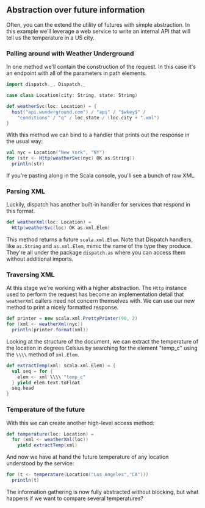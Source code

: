 Abstraction over future information
-------------------------------------

Often, you can the extend the utility of futures with simple
abstraction. In this example we'll leverage a web service to write an
internal API that will tell us the temperature in a US city.

### Palling around with Weather Underground

In one method we'll contain the construction of the request. In this
case it's an endpoint with all of the parameters in path elements.

```scala
import dispatch._, Dispatch._

case class Location(city: String, state: String)

def weatherSvc(loc: Location) = {
  host("api.wunderground.com") / "api" / "$wkey$" / 
    "conditions" / "q" / loc.state / (loc.city + ".xml")
}
```

With this method we can bind to a handler that prints out the response
in the usual way:

```scala
val nyc = Location("New York", "NY")
for (str <- Http(weatherSvc(nyc) OK as.String))
  println(str)
```

If you're pasting along in the Scala console, you'll see a bunch of
raw XML.

### Parsing XML

Luckily, dispatch has another built-in handler for services that
respond in this format.

```scala
def weatherXml(loc: Location) =
  Http(weatherSvc(loc) OK as.xml.Elem)
```

This method returns a future `scala.xml.Elem`. Note that Dispatch
handlers, like `as.String` and `as.xml.Elem`, mimic the name of the
type they produce. They're all under the package `dispatch.as` where
you can access them without additional imports.

### Traversing XML

At this stage we're working with a higher abstraction. The `Http`
instance used to perform the request has become an implementation
detail that `weatherXml` callers need not concern themselves with. We
can use our new method to print a nicely formatted response.

```scala
def printer = new scala.xml.PrettyPrinter(90, 2)
for (xml <- weatherXml(nyc))
  println(printer.format(xml))
```

Looking at the structure of the document, we can extract the
temperature of the location in degrees Celsius by searching for the
element "temp_c" using the `\\\\` method of `xml.Elem`.

```scala
def extractTemp(xml: scala.xml.Elem) = {
  val seq = for {
    elem <- xml \\\\ "temp_c"
  } yield elem.text.toFloat
  seq.head
}
```

### Temperature of the future

With this we can create another high-level access method:

```scala
def temperature(loc: Location) =
  for (xml <- weatherXml(loc))
    yield extractTemp(xml)
```

And now we have at hand the future temperature of any location
understood by the service:


```scala
for (t <- temperature(Location("Los Angeles","CA")))
  println(t)
```

The information gathering is now fully abstracted without blocking,
but what happens if we want to compare several temperatures?
